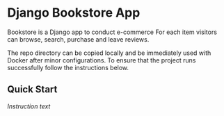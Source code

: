 # Django Bookstore App
Bookstore is a Django app to conduct e-commerce For each item visitors can browse, search, purchase and leave reviews.

The repo directory can be copied locally and be immediately used with Docker after minor configurations. To ensure that the project runs successfully follow the instructions below.

## Quick Start 
*Instruction text*
